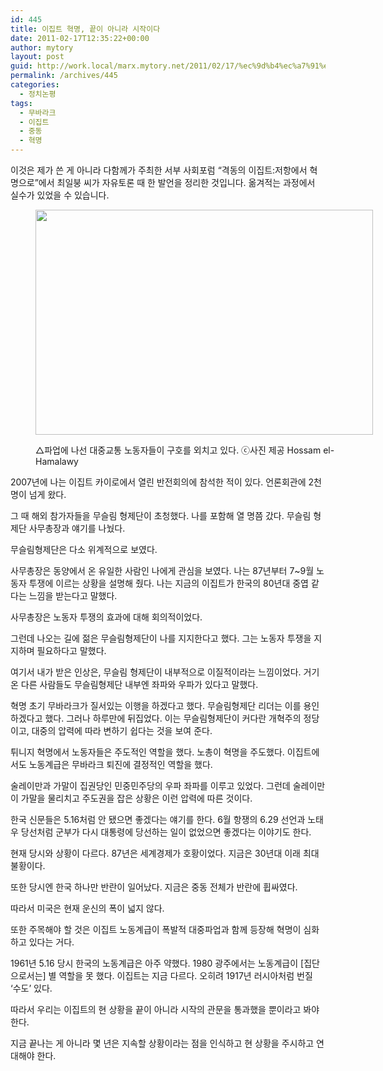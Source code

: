 ```yaml
---
id: 445
title: 이집트 혁명, 끝이 아니라 시작이다
date: 2011-02-17T12:35:22+00:00
author: mytory
layout: post
guid: http://work.local/marx.mytory.net/2011/02/17/%ec%9d%b4%ec%a7%91%ed%8a%b8-%ed%98%81%eb%aa%85-%eb%81%9d%ec%9d%b4-%ec%95%84%eb%8b%88%eb%9d%bc-%ec%8b%9c%ec%9e%91%ec%9d%b4%eb%8b%a4/
permalink: /archives/445
categories:
  - 정치논평
tags:
  - 무바라크
  - 이집트
  - 중동
  - 혁명
---
```

이것은 제가 쓴 게 아니라 다함께가 주최한 서부 사회포럼 &#8220;격동의 이집트:저항에서 혁명으로&#8221;에서 최일붕 씨가 자유토론 때 한 발언을 정리한 것입니다. 옮겨적는 과정에서 실수가 있었을 수 있습니다. <figure style="width: 540px" class="wp-caption aligncenter">

<img src="http://work.local/marx.mytory.net/wp-content/uploads/1/cfile26.uf.11762F544D5DD6DF1B6183.jpg" width="540" height="360" alt="" filename="cfile26.uf.11762F544D5DD6DF1B6183.jpg" filemime="" /><figcaption class="wp-caption-text">△파업에 나선 대중교통 노동자들이 구호를 외치고 있다. ⓒ사진 제공 Hossam el-Hamalawy</figcaption></figure> 

2007년에 나는 이집트 카이로에서 열린 반전회의에 참석한 적이 있다. 언론회관에 2천 명이 넘게 왔다. 

그 때 해외 참가자들을 무슬림 형제단이 초청했다. 나를 포함해 열 명쯤 갔다. 무슬림 형제단 사무총장과 얘기를 나눴다. 

무슬림형제단은 다소 위계적으로 보였다. 

사무총장은 동양에서 온 유일한 사람인 나에게 관심을 보였다. 나는 87년부터 7~9월 노동자 투쟁에 이르는 상황을 설명해 줬다. 나는 지금의 이집트가 한국의 80년대 중엽 같다는 느낌을 받는다고 말했다. 

사무총장은 노동자 투쟁의 효과에 대해 회의적이었다. 

그런데 나오는 길에 젊은 무슬림형제단이 나를 지지한다고 했다. 그는 노동자 투쟁을 지지하며 필요하다고 말했다. 

여기서 내가 받은 인상은, 무슬림 형제단이 내부적으로 이질적이라는 느낌이었다. 거기 온 다른 사람들도 무슬림형제단 내부엔 좌파와 우파가 있다고 말했다. 

혁명 초기 무바라크가 질서있는 이행을 하겠다고 했다. 무슬림형제단 리더는 이를 용인하겠다고 했다. 그러나 하루만에 뒤집었다. 이는 무슬림형제단이 커다란 개혁주의 정당이고, 대중의 압력에 따라 변하기 쉽다는 것을 보여 준다. 

튀니지 혁명에서 노동자들은 주도적인 역할을 했다. 노총이 혁명을 주도했다. 이집트에서도 노동계급은 무바라크 퇴진에 결정적인 역할을 했다.

술레이만과 가말이 집권당인 민중민주당의 우파 좌파를 이루고 있었다. 그런데 술레이만이 가말을 물리치고 주도권을 잡은 상황은 이런 압력에 따른 것이다. 

한국 신문들은 5.16처럼 안 됐으면 좋겠다는 얘기를 한다. 6월 항쟁의 6.29 선언과 노태우 당선처럼 군부가 다시 대통령에 당선하는 일이 없었으면 좋겠다는 이야기도 한다.

현재 당시와 상황이 다르다. 87년은 세계경제가 호황이었다. 지금은 30년대 이래 최대 불황이다.

또한 당시엔 한국 하나만 반란이 일어났다. 지금은 중동 전체가 반란에 휩싸였다. 

따라서 미국은 현재 운신의 폭이 넓지 않다. 

또한 주목해야 할 것은 이집트 노동계급이 폭발적 대중파업과 함께 등장해 혁명이 심화하고 있다는 거다. 

1961년 5.16 당시 한국의 노동계급은 아주 약했다. 1980 광주에서는 노동계급이 [집단으로서는] 별 역할을 못 했다. 이집트는 지금 다르다. 오히려 1917년 러시아처럼 번질 &#8216;수도&#8217; 있다. 

따라서 우리는 이집트의 현 상황을 끝이 아니라 시작의 관문을 통과했을 뿐이라고 봐야 한다.

지금 끝나는 게 아니라 몇 년은 지속할 상황이라는 점을 인식하고 현 상황을 주시하고 연대해야 한다.